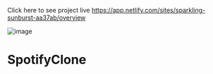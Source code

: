 Click here to see project live 
https://app.netlify.com/sites/sparkling-sunburst-aa37ab/overview


![image](https://github.com/RadhikaaSathe/SpotifyClone/assets/72306932/5bbbfae0-7f4e-4de9-a492-b00610aed9ed)


# SpotifyClone
